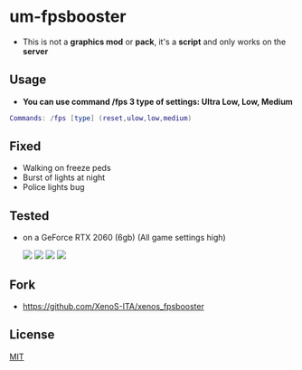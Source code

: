 # um-fpsbooster
+ This is not a **graphics mod** or **pack**, it's a **script** and only works on the **server**<br>

## Usage
+ **You can use command /fps 3 type of settings: Ultra Low, Low, Medium**



```lua 
Commands: /fps [type] (reset,ulow,low,medium)
```

## Fixed
* Walking on freeze peds
* Burst of lights at night
* Police lights bug


## Tested
* on a GeForce RTX 2060 (6gb) (All game settings high)

  <img  src="https://forum.cfx.re/uploads/default/original/4X/7/f/a/7fad2268386f5d491f401f2d356fd31a567e8a0c.png">
   <img  src="https://forum.cfx.re/uploads/default/original/4X/b/b/c/bbcd9a17083cb8a30e26fd9afa6ba3f739d7948c.png">
   <img  src="https://forum.cfx.re/uploads/default/original/4X/2/d/8/2d82f02b2fafa32af6debe93e8060fa7184d1943.png">
   <img  src="https://forum.cfx.re/uploads/default/original/4X/8/a/e/8ae8345e8031684a9f76fac0b8f0e3568e432983.png">


## Fork
+ https://github.com/XenoS-ITA/xenos_fpsbooster


## License
[MIT](https://choosealicense.com/licenses/mit/)

